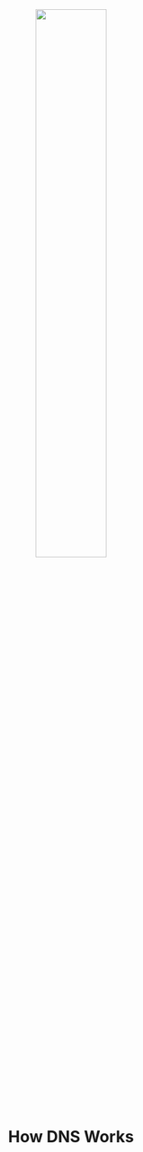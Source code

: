 <div align="center">
    <img src="https://github.com/saseungg/how-dns-works-translation/assets/115215178/3b8316fd-71d3-4944-8414-aae9e0e87215" width="50%"/>
</div>
<div align="center"> <h1> How DNS Works </div>